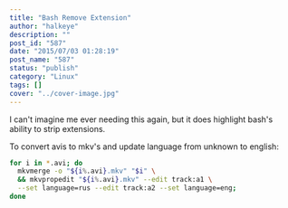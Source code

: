 ```yaml
---
title: "Bash Remove Extension"
author: "halkeye"
description: ""
post_id: "587"
date: "2015/07/03 01:28:19"
post_name: "587"
status: "publish"
category: "Linux"
tags: []
cover: "../cover-image.jpg"
---
```


I can't imagine me ever needing this again, but it does highlight bash's ability to strip extensions.

To convert avis to mkv's and update language from unknown to english:

```bash
for i in *.avi; do
  mkvmerge -o "${i%.avi}.mkv" "$i" \
  && mkvpropedit "${i%.avi}.mkv" --edit track:a1 \
  --set language=rus --edit track:a2 --set language=eng;
done
```
